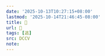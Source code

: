 ```yaml
---
date: '2025-10-13T10:27:15+08:00'
lastmod: '2025-10-14T21:46:45-08:00'
title: 􁿹
url: 􁿹
tags: [逃]
src: DCCV
note:
---
```

